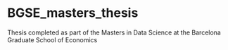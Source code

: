# BGSE_masters_thesis
Thesis completed as part of the Masters in Data Science at the Barcelona Graduate School of Economics
